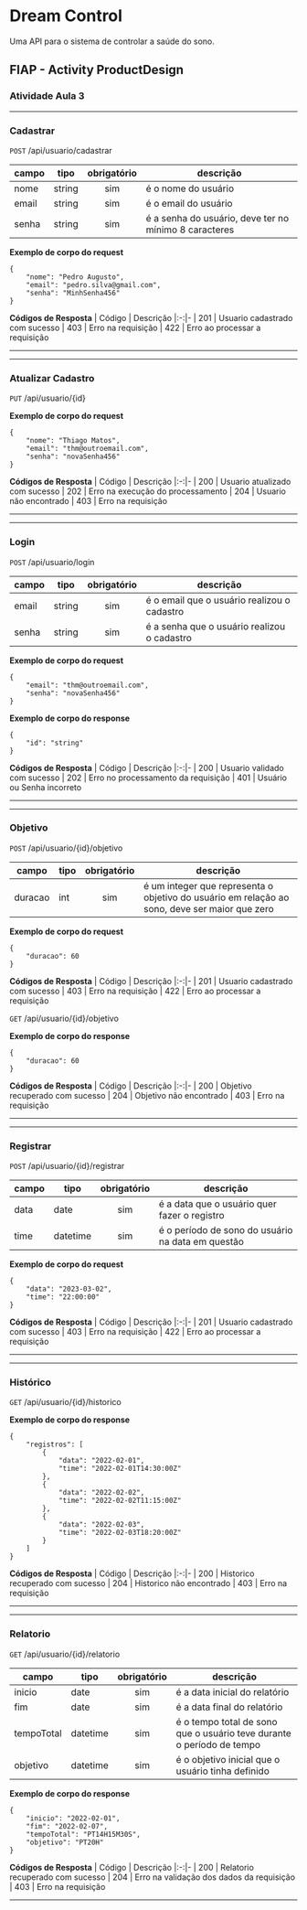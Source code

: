 # Dream Control

Uma API para o sistema de controlar a saúde do sono.

## FIAP - Activity ProductDesign

### Atividade Aula 3

---

### Cadastrar
`POST` /api/usuario/cadastrar

| campo | tipo | obrigatório | descrição
|-------|------|:-------------:|--
| nome | string | sim | é o nome do usuário
| email | string | sim | é o email do usuário
| senha | string | sim | é a senha do usuário, deve ter no mínimo 8 caracteres


**Exemplo de corpo do request**
```
{
	"nome": "Pedro Augusto",
	"email": "pedro.silva@gmail.com",
	"senha": "MinhSenha456"
}
```

**Códigos de Resposta**
| Código | Descrição
|:-:|-
| 201 | Usuario cadastrado com sucesso
| 403 | Erro na requisição
| 422 | Erro ao processar a requisição

---

---

### Atualizar Cadastro
`PUT` /api/usuario/{id}

**Exemplo de corpo do request**
```
{
	"nome": "Thiago Matos",
	"email": "thm@outroemail.com",
	"senha": "novaSenha456"
}
```

**Códigos de Resposta**
| Código | Descrição
|:-:|-
| 200 | Usuario atualizado com sucesso
| 202 | Erro na execução do processamento
| 204 | Usuario não encontrado
| 403 | Erro na requisição

---

---

### Login
`POST` /api/usuario/login

| campo | tipo | obrigatório | descrição
|-------|------|:-------------:|--
| email | string | sim | é o email que o usuário realizou o cadastro
| senha | string | sim | é a senha que o usuário realizou o cadastro

**Exemplo de corpo do request**
```
{
	"email": "thm@outroemail.com",
	"senha": "novaSenha456"
}
```

**Exemplo de corpo do response**
```
{
	"id": "string"
}
```

**Códigos de Resposta**
| Código | Descrição
|:-:|-
| 200 | Usuario validado com sucesso
| 202 | Erro no processamento da requisição
| 401 | Usuário ou Senha incorreto

---

---

### Objetivo
`POST` /api/usuario/{id}/objetivo

| campo | tipo | obrigatório | descrição
|-------|------|:-------------:|--
| duracao | int | sim | é um integer que representa o objetivo do usuário em relação ao sono, deve ser maior que zero


**Exemplo de corpo do request**
```
{
	"duracao": 60
}
```

**Códigos de Resposta**
| Código | Descrição
|:-:|-
| 201 | Usuario cadastrado com sucesso
| 403 | Erro na requisição
| 422 | Erro ao processar a requisição


`GET` /api/usuario/{id}/objetivo

**Exemplo de corpo do response**
```
{
	"duracao": 60
}
```

**Códigos de Resposta**
| Código | Descrição
|:-:|-
| 200 | Objetivo recuperado com sucesso
| 204 | Objetivo não encontrado
| 403 | Erro na requisição

---

---

### Registrar
`POST` /api/usuario/{id}/registrar

| campo | tipo | obrigatório | descrição
|-------|------|:-------------:|--
| data | date | sim | é a data que o usuário quer fazer o registro
| time | datetime | sim | é o período de sono do usuário na data em questão

**Exemplo de corpo do request**
```
{
	"data": "2023-03-02",
	"time": "22:00:00"
}
```

**Códigos de Resposta**
| Código | Descrição
|:-:|-
| 201 | Usuario cadastrado com sucesso
| 403 | Erro na requisição
| 422 | Erro ao processar a requisição

---

---

### Histórico
`GET` /api/usuario/{id}/historico

**Exemplo de corpo do response**
```
{
    "registros": [
        {
            "data": "2022-02-01",
            "time": "2022-02-01T14:30:00Z"
        },
        {
            "data": "2022-02-02",
            "time": "2022-02-02T11:15:00Z"
        },
        {
            "data": "2022-02-03",
            "time": "2022-02-03T18:20:00Z"
        }    
    ]
}
```

**Códigos de Resposta**
| Código | Descrição
|:-:|-
| 200 | Historico recuperado com sucesso
| 204 | Historico não encontrado
| 403 | Erro na requisição

---

---

### Relatorio
`GET` /api/usuario/{id}/relatorio

| campo | tipo | obrigatório | descrição
|-------|------|:-------------:|--
| inicio | date | sim | é a data inicial do relatório
| fim | date | sim | é a data final do relatório
| tempoTotal | datetime | sim | é o tempo total de sono que o usuário teve durante o período de tempo
| objetivo | datetime | sim | é o objetivo inicial que o usuário tinha definido

**Exemplo de corpo do response**
```
{
    "inicio": "2022-02-01",
    "fim": "2022-02-07",
    "tempoTotal": "PT14H15M30S",
    "objetivo": "PT20H"
}
```

**Códigos de Resposta**
| Código | Descrição
|:-:|-
| 200 | Relatorio recuperado com sucesso
| 204 | Erro na validação dos dados da requisição
| 403 | Erro na requisição

---
